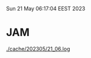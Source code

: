 Sun 21 May 06:17:04 EEST 2023
# JAM
<a href='./cache/202305/21_06.log'>./cache/202305/21_06.log</a>
